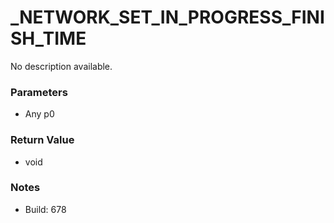 # _NETWORK_SET_IN_PROGRESS_FINISH_TIME

No description available.

### Parameters
* Any p0

### Return Value
* void

### Notes
* Build: 678

